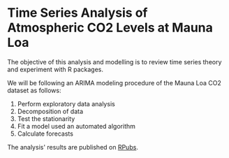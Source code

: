 # Time Series Analysis of Atmospheric CO2 Levels at Mauna Loa

The objective of this analysis and modelling is to review time series theory and experiment with R packages.

We will be following an ARIMA modeling procedure of the Mauna Loa CO2 dataset as follows:

1. Perform exploratory data analysis
2. Decomposition of data
3. Test the stationarity
4. Fit a model used an automated algorithm
5. Calculate forecasts

The analysis' results are published on [RPubs](https://rpubs.com/donabiancone/mauna-loa-tsa).

